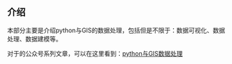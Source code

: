 ## 介绍

本部分主要是介绍python与GIS的数据处理，包括但是不限于：数据可视化、数据处理、数据建模等。

对于的公众号系列文章，可以在这里看到：[python与GIS数据处理](https://mp.weixin.qq.com/mp/appmsgalbum?__biz=MzU3MDkzNjk1OQ==&action=getalbum&album_id=2124124691190611970&scene=173&subscene=&sessionid=undefined&enterid=1645970110&from_msgid=2247489567&from_itemidx=1&count=3&nolastread=1#wechat_redirect)